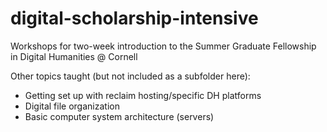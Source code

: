# digital-scholarship-intensive
Workshops for two-week introduction to the Summer Graduate Fellowship in Digital Humanities @ Cornell

Other topics taught (but not included as a subfolder here):
* Getting set up with reclaim hosting/specific DH platforms
* Digital file organization
* Basic computer system architecture (servers)

